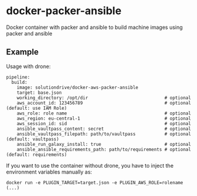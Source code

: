 docker-packer-ansible
=====================

Docker container with packer and ansible to build machine images using packer and ansible


Example
-------

Usage with drone:

    pipeline:
      build:
        image: solutiondrive/docker-aws-packer-ansible
        target: base.json
        working_directory: /opt/dir                             # optional
        aws_account_id: 123456789                               # optional (default: use IAM Role)
        aws_role: role name                                     # optional
        aws_region: eu-central-1                                # optional
        aws_session_id: sid                                     # optional
        ansible_vaultpass_content: secret                       # optional
        ansible_vaultpass_filepath: path/to/vaultpass           # optional (default: vaultpass)
        ansible_run_galaxy_install: true                        # optional
        ansible_ansible_requirements_path: path/to/requirements # optional (default: requirements)


If you want to use the container without drone, you have to inject the environment variables manually as:

    docker run -e PLUGIN_TARGET=target.json -e PLUGIN_AWS_ROLE=rolename   (...)
